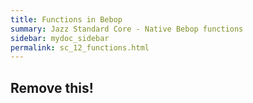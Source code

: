 ```yaml
---
title: Functions in Bebop
summary: Jazz Standard Core - Native Bebop functions
sidebar: mydoc_sidebar
permalink: sc_12_functions.html
---
```


## Remove this!
